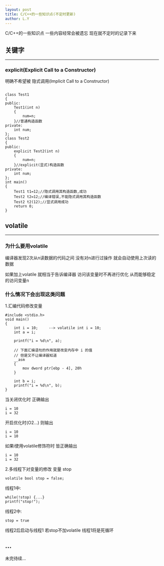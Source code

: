 ```yaml
---
layout: post
title: C/C++的一些知识点(不定时更新)
author: L.Y
---
```


C/C++的一些知识点 一些内容经常会被遗忘 现在就不定时的记录下来

## 关键字
-----

### explicit(Explicit Call to a Constructor)

明确不希望被 隐式调用(Implicit Call to a Constructor)

<pre><code>
class Test1
{
public:
    Test1(int n)
    {
        num=n;
    }//普通构造函数
private:
    int num;
};
class Test2
{
public:
    explicit Test2(int n)
    {
        num=n;
    }//explicit(显式)构造函数
private:
    int num;
};
int main()
{
    Test1 t1=12;//隐式调用其构造函数,成功
    Test2 t2=12;//编译错误,不能隐式调用其构造函数
    Test2 t2(12);//显式调用成功
    return 0;
}
</code></pre>


## volatile
-----

### 为什么要用volatile

编译器发现2次从n读数据的代码之间 没有对n进行过操作 就会自动使用上次读的数据

如果加上volatile 就相当于告诉编译器 访问该变量时不再进行优化 从而能够稳定的访问变量n

### 什么情况下会出现这类问题

1.汇编代码修改变量
```
#include <stdio.h>
void main()
{
    int i = 10;		--> volatile int i = 10;
    int a = i;

    printf("i = %d\n", a);

    // 下面汇编语句的作用就是改变内存中 i 的值
    // 但是又不让编译器知道
    __asm 
    {
        mov dword ptr[ebp - 4], 20h
    }

    int b = i;
    printf("i = %d\n", b);
}
```

当关闭优化时 正确输出
```
i = 10
i = 32
```

开启优化时(O2...) 则输出
```
i = 10
i = 10
```

如果i使用volatile修饰符时 皆正确输出
```
i = 10
i = 32
```

2.多线程下对变量的修改
变量 stop
```
volatile bool stop = false;
```

线程1中:
```
while(!stop) {...}
printf("stop!");
```

线程2中:
```
stop = true
```

线程2后启动与线程1 若stop不加volatile 线程1将是死循环

## ...

未完待续...